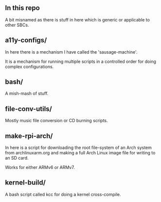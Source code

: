 
## In this repo

A bit misnamed as there is stuff in here which is generic or applicable to other SBCs.

## a11y-configs/

In here there is a mechanism I have called the 'sausage-machine'.

It is a mechanism for running multiple scripts in a controlled order for doing complex 
configurations.

## bash/

A mish-mash of stuff.

## file-conv-utils/

Mostly music file conversion or CD burning scripts.

## make-rpi-arch/

In here is a script for downloading the root file-system of an Arch system from archlinuxarm.org and 
making a full Arch Linux image file for writing to an SD card.

Works for either ARMv6 or ARMv7.


## kernel-build/

A bash script called kcc for doing a kernel cross-compile.




